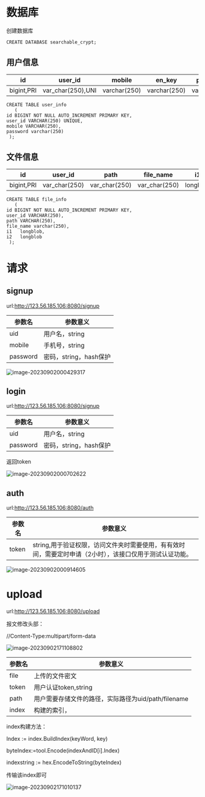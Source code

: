 # 数据库

创建数据库

```mysql
CREATE DATABASE searchable_crypt;
```

## 用户信息

| id         | user_id           | mobile       | en_key       | password     |
| ---------- | ----------------- | ------------ | ------------ | ------------ |
| bigint,PRI | var_char(250),UNI | varchar(250) | varchar(250) | varchar(250) |

```mysql
CREATE TABLE user_info
   (
id BIGINT NOT NULL AUTO_INCREMENT PRIMARY KEY,
user_id VARCHAR(250) UNIQUE,
mobile VARCHAR(250),
password varchar(250)
 );
```

## 文件信息

| id         | user_id       | path          | file_name     | i1       | i2       |
| ---------- | ------------- | ------------- | ------------- | -------- | -------- |
| bigint,PRI | var_char(250) | var_char(250) | var_char(250) | longblob | longblob |

```mysql
CREATE TABLE file_info
   (
id BIGINT NOT NULL AUTO_INCREMENT PRIMARY KEY,
user_id VARCHAR(250),
path VARCHAR(250),
file_name varchar(250),
i1   longblob,
i2   longblob
 );
```





# 请求

## signup

url:http://123.56.185.106:8080/signup

| 参数名   | 参数意义               |
| -------- | ---------------------- |
| uid      | 用户名，string         |
| mobile   | 手机号，string         |
| password | 密码，string，hash保护 |

![image-20230902000429317](E:\program\go\gotest\image\数据库.image\image-20230902000429317.png)

## login

url:http://123.56.185.106:8080/signup

| 参数名   | 参数意义               |
| -------- | ---------------------- |
| uid      | 用户名，string         |
| password | 密码，string，hash保护 |

返回token

![image-20230902000702622](E:\program\go\gotest\image\数据库.image\image-20230902000702622.png)

## auth

url:http://123.56.185.106:8080/auth

| 参数名 | 参数意义                                                     |
| ------ | ------------------------------------------------------------ |
| token  | string,用于验证权限，访问文件夹时需要使用，有有效时间，需要定时申请（2小时），该接口仅用于测试认证功能。 |

![image-20230902000914605](E:\program\go\gotest\image\数据库.image\image-20230902000914605.png)

# upload

url:http://123.56.185.106:8080/upload

报文修改头部：

//Content-Type:multipart/form-data

![image-20230902171108802](E:\program\go\gotest\image\数据库.image\image-20230902171108802.png)

| 参数名 | 参数意义                                            |
| ------ | --------------------------------------------------- |
| file   | 上传的文件密文                                      |
| token  | 用户认证token,string                                |
| path   | 用户需要存储文件的路径，实际路径为uid/path/filename |
| index  | 构建的索引，                                        |

index构建方法：

Index := index.BuildIndex(keyWord, key)

byteIndex:=tool.Encode(indexAndID[i].Index)

indexstring := hex.EncodeToString(byteIndex)

传输该index即可

![image-20230902171010137](E:\program\go\gotest\image\数据库.image\image-20230902171010137.png)